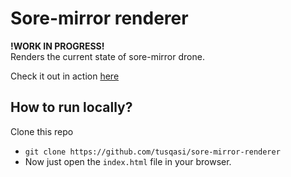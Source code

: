 # Sore-mirror renderer 
**!WORK IN PROGRESS!**  
Renders the current state of sore-mirror drone.

Check it out in action [here](https://tusqasi.github.io/sore-mirror-renderer/)

## How to run locally?

Clone this repo  
- `git clone https://github.com/tusqasi/sore-mirror-renderer`
- Now just open the `index.html` file in your browser.